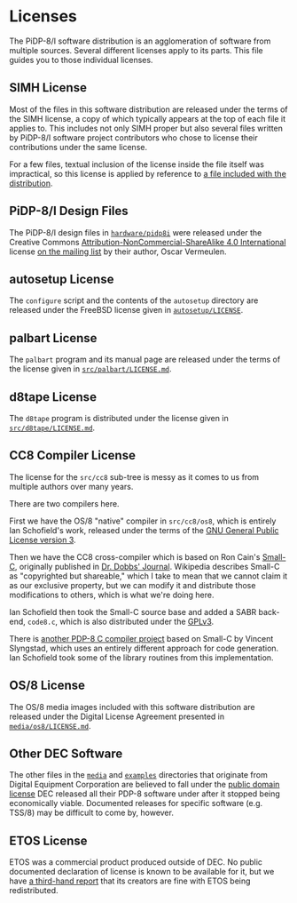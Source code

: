 # Licenses

The PiDP-8/I software distribution is an agglomeration of software from
multiple sources.  Several different licenses apply to its parts.  This
file guides you to those individual licenses.


## <a id="simh"></a>SIMH License

Most of the files in this software distribution are released under the
terms of the SIMH license, a copy of which typically appears at the top
of each file it applies to. This includes not only SIMH proper but also
several files written by PiDP-8/I software project contributors who
chose to license their contributions under the same license.

For a few files, textual inclusion of the license inside the file itself
was impractical, so this license is applied by reference to [a file
included with the distribution][sl].

[sl]: https://tangentsoft.com/pidp8i/doc/trunk/SIMH-LICENSE.md


## <a id="hw"></a>PiDP-8/I Design Files

The PiDP-8/I design files in [`hardware/pidp8i`][hwp] were released
under the Creative Commons [Attribution-NonCommercial-ShareAlike 4.0
International][ccl] license [on the mailing list][pdp8il] by their
author, Oscar Vermeulen.

[ccl]: https://creativecommons.org/licenses/by-nc-sa/4.0/
[hwp]: https://tangentsoft.com/pidp8i/dir?name=hardware/pdp8i&ci=trunk
[pdp8il]: https://groups.google.com/d/msg/pidp-8/bcIH9uEB_kU/zg9uho7NDAAJ


## <a id="autosetup"></a>autosetup License

The `configure` script and the contents of the `autosetup` directory are
released under the FreeBSD license given in [`autosetup/LICENSE`][as].

[as]: https://tangentsoft.com/pidp8i/doc/trunk/autosetup/LICENSE


## <a id="palbart"></a>palbart License

The `palbart` program and its manual page are released under the terms
of the license given in [`src/palbart/LICENSE.md`][pl].

[pl]: https://tangentsoft.com/pidp8i/doc/trunk/src/palbart/LICENSE.md


## <a id="d8tape"></a>d8tape License

The `d8tape` program is distributed under the license given in
[`src/d8tape/LICENSE.md`][d8tl].

[d8tl]: https://tangentsoft.com/pidp8i/doc/trunk/src/d8tape/LICENSE.md


## <a id="cc8"></a>CC8 Compiler License

The license for the `src/cc8` sub-tree is messy as it comes to us from
multiple authors over many years.

There are two compilers here.

First we have the OS/8 "native" compiler in `src/cc8/os8`, which is
entirely Ian Schofield's work, released under the terms of the [GNU
General Public License version 3][gpl3].

Then we have the CC8 cross-compiler which is based on Ron Cain's
[Small-C][smc], originally published in [Dr.  Dobbs' Journal][ddj].
Wikipedia describes Small-C as "copyrighted but shareable," which I take
to mean that we cannot claim it as our exclusive property, but we can
modify it and distribute those modifications to others, which is what
we're doing here.

Ian Schofield then took the Small-C source base and added a SABR
back-end, `code8.c`, which is also distributed under the [GPLv3][gpl3].

There is [another PDP-8 C compiler project][smsc] based on Small-C by
Vincent Slyngstad, which uses an entirely different approach for code
generation.  Ian Schofield took some of the library routines from this
implementation.

[ddj]:  https://en.wikipedia.org/wiki/Dr._Dobb%27s_Journal
[gpl3]: https://tangentsoft.com/pidp8i/doc/trunk/src/cc8/LICENSE.txt
[smc]:  https://en.wikipedia.org/wiki/Small-C
[smsc]: http://so-much-stuff.com/pdp8/C/C.php


## <a id="os8"></a>OS/8 License

The OS/8 media images included with this software distribution are
released under the Digital License Agreement presented in
[`media/os8/LICENSE.md`][dla].

[dla]: https://tangentsoft.com/pidp8i/doc/trunk/media/os8/LICENSE.md


## <a id="dec"></a>Other DEC Software

The other files in the [`media`][md] and [`examples`][ed] directories
that originate from Digital Equipment Corporation are believed to fall
under the [public domain license][pdp8pd] DEC released all their PDP-8
software under after it stopped being economically viable. Documented
releases for specific software (e.g. TSS/8) may be difficult to come by,
however.

[md]: https://tangentsoft.com/pidp8i/dir?ci=trunk&name=media
[ed]: https://tangentsoft.com/pidp8i/dir?ci=trunk&name=examples
[pdp8pd]: http://mailman.trailing-edge.com/pipermail/simh/2017-January/016164.html


## <a id="etos"></a>ETOS License

ETOS was a commercial product produced outside of DEC. No public
documented declaration of license is known to be available for it, but
we have [a third-hand report][el] that its creators are fine with ETOS
being redistributed.

[el]: http://mailman.trailing-edge.com/pipermail/simh/2017-January/016169.html
